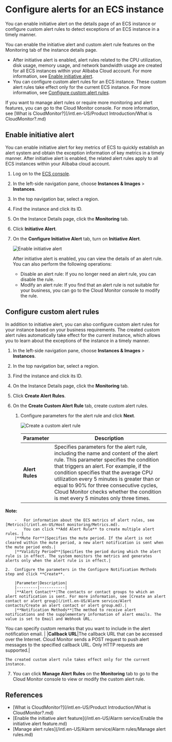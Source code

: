 # Configure alerts for an ECS instance

You can enable initiative alert on the details page of an ECS instance or configure custom alert rules to detect exceptions of an ECS instance in a timely manner.

You can enable the initiative alert and custom alert rule features on the Monitoring tab of the instance details page.

-   After initiative alert is enabled, alert rules related to the CPU utilization, disk usage, memory usage, and network bandwidth usage are created for all ECS instances within your Alibaba Cloud account. For more information, see [Enable initiative alert](#section_u83_pol_cbv).
-   You can configure custom alert rules for an ECS instance. These custom alert rules take effect only for the current ECS instance. For more information, see [Configure custom alert rules](#section_l0p_dd5_whe).

If you want to manage alert rules or require more monitoring and alert features, you can go to the Cloud Monitor console. For more information, see [What is CloudMonitor?](/intl.en-US/Product Introduction/What is CloudMonitor?.md)

## Enable initiative alert

You can enable initiative alert for key metrics of ECS to quickly establish an alert system and obtain the exception information of key metrics in a timely manner. After initiative alert is enabled, the related alert rules apply to all ECS instances within your Alibaba cloud account.

1.  Log on to the [ECS console](https://ecs.console.aliyun.com).

2.  In the left-side navigation pane, choose **Instances & Images** \> **Instances**.

3.  In the top navigation bar, select a region.

4.  Find the instance and click its ID.

5.  On the Instance Details page, click the **Monitoring** tab.

6.  Click **Initiative Alert**.

7.  On the **Configure Initiative Alert** tab, turn on **Initiative Alert**.

    ![Enable initiative alert](https://static-aliyun-doc.oss-accelerate.aliyuncs.com/assets/img/en-US/9473098161/p228306.png)

    After initiative alert is enabled, you can view the details of an alert rule. You can also perform the following operations:

    -   Disable an alert rule: If you no longer need an alert rule, you can disable the rule.
    -   Modify an alert rule: If you find that an alert rule is not suitable for your business, you can go to the Cloud Monitor console to modify the rule.

## Configure custom alert rules

In addition to initiative alert, you can also configure custom alert rules for your instance based on your business requirements. The created custom alert rules automatically take effect for the current instance, which allows you to learn about the exceptions of the instance in a timely manner.

1.  In the left-side navigation pane, choose **Instances & Images** \> **Instances**.

2.  In the top navigation bar, select a region.

3.  Find the instance and click its ID.

4.  On the Instance Details page, click the **Monitoring** tab.

5.  Click **Create Alert Rules**.

6.  On the **Create Custom Alert Rule** tab, create custom alert rules.

    1.  Configure parameters for the alert rule and click **Next**.

        ![Create a custom alert rule](https://static-aliyun-doc.oss-accelerate.aliyuncs.com/assets/img/en-US/9473098161/p228702.png)

        |Parameter|Description|
        |---------|-----------|
        |**Alert Rules**|Specifies parameters for the alert rule, including the name and content of the alert rule. This parameter specifies the condition that triggers an alert. For example, if the condition specifies that the average CPU utilization every 5 minutes is greater than or equal to 90% for three consecutive cycles, Cloud Monitor checks whether the condition is met every 5 minutes only three times.

**Note:**

        -   For information about the ECS metrics of alert rules, see [Metrics](/intl.en-US/Host monitoring/Metrics.md).
        -   You can click **Add Alert Rule** to create multiple alert rules. |
        |**Mute For**|Specifies the mute period. If the alert is not cleared within the mute period, a new alert notification is sent when the mute period ends.|
        |**Validity Period**|Specifies the period during which the alert rule is in effect. The system monitors the metrics and generates alerts only when the alert rule is in effect.|

    2.  Configure the parameters in the Configure Notification Methods step and click **Create**.

        |Parameter|Description|
        |---------|-----------|
        |**Alert Contact**|The contacts or contact groups to which an alert notification is sent. For more information, see [Create an alert contact or alert group](/intl.en-US/Alarm service/Alert contacts/Create an alert contact or alert group.md).|
        |**Notification Methods**|The method to receive alert notifications and the supplementary information of alert emails. The value is set to Email and Webhook URL.

You can specify custom remarks that you want to include in the alert notification email. |
        |**Callback URL**|The callback URL that can be accessed over the Internet. Cloud Monitor sends a POST request to push alert messages to the specified callback URL. Only HTTP requests are supported.|

    The created custom alert rule takes effect only for the current instance.

7.  You can click **Manage Alert Rules** on the **Monitoring** tab to go to the Cloud Monitor console to view or modify the custom alert rule.


## References

-   [What is CloudMonitor?](/intl.en-US/Product Introduction/What is CloudMonitor?.md)
-   [Enable the initiative alert feature](/intl.en-US/Alarm service/Enable the initiative alert feature.md)
-   [Manage alert rules](/intl.en-US/Alarm service/Alarm rules/Manage alert rules.md)

